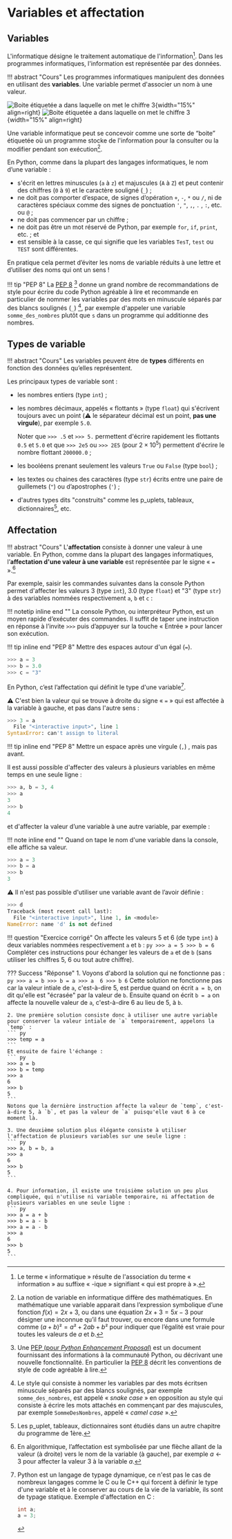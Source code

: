 # Variables et affectation

## Variables
L'informatique désigne le traitement automatique de l'information[^1.1]. Dans les programmes informatiques, l'information est représentée par des données.

[^1.1]: Le terme « informatique » résulte de l'association du terme « information » au suffixe « -ique » signifiant « qui est propre à ».

!!! abstract "Cours" 
    Les programmes informatiques manipulent des données en utilisant des **variables**. Une variable permet d'associer un nom à une valeur.


![Boite étiquetée a dans laquelle on met le chiffre 3](assets/variables-boite-light-mode.png#only-light){width="15%" align=right}
![Boite étiquetée a dans laquelle on met le chiffre 3](assets/variables-boite-dark-mode.png#only-dark){width="15%" align=right}

Une variable informatique peut se concevoir comme une sorte de “boite” étiquetée où un programme stocke de l'information pour la consulter ou la modifier pendant son exécution[^1.2].

[^1.2]:
    La notion de variable en informatique diffère des mathématiques. En mathématique une variable apparait dans l’expression symbolique d’une fonction $f(x)=2x+3$, ou dans une équation $2x+3=5x-3$ pour désigner une inconnue qu’il faut trouver, ou encore dans  une formule comme $(a+b)² =a²+2ab+b²$ pour indiquer que l’égalité est vraie pour toutes les valeurs de $a$ et $b$.

En Python, comme dans la plupart des langages informatiques, le nom d’une variable :

- s'écrit en lettres minuscules (```a``` à ```z```) et majuscules (```A``` à ```Z```) et peut contenir des chiffres (```0``` à ```9```) et le caractère souligné (```_```) ;
- ne doit pas comporter d’espace, de signes d’opération ```+```, ```-```, ```*``` ou ```/```, ni de caractères spéciaux comme des signes de ponctuation `'`, `"`, `,`, `.` , `:`, etc. ou `@` ;
- ne doit pas commencer par un chiffre ;
- ne doit pas être un mot réservé de Python, par exemple ```for```, ```if```, ```print```, etc. ; et
- est sensible à la casse, ce qui signifie que les variables ```TesT```, ```test``` ou ```TEST``` sont différentes.

En pratique cela permet d’éviter les noms de variable réduits à une lettre et d’utiliser des noms qui ont un sens ! 

!!! tip "PEP 8" 
    La [PEP 8](https://peps.python.org/pep-0008/) [^1.3] donne un grand nombre de recommandations de style pour écrire du code Python agréable à lire et recommande en particulier de nommer les variables par des mots en minuscule séparés par des blancs soulignés  (```_```) [^1.4], par exemple d'appeler une variable `somme_des_nombres` plutôt que `s` dans un programme qui additionne des nombres.



[^1.3]:
    Une [PEP (pour *Python Enhancement Proposal*)](https://www.python.org/dev/peps/#introduction) est un document fournissant des informations à la communauté Python, ou décrivant une nouvelle fonctionnalité. En particulier la [PEP 8](https://peps.python.org/pep-0008/) décrit les conventions de style de code agréable à lire.

[^1.4]: 
    Le style qui consiste à nommer les variables par des mots écritsen minuscule séparés par des blancs soulignés, par exemple `somme_des_nombres`, est appelé  « *snake case* » en opposition au style qui consiste à écrire les mots attachés en commençant par des majuscules, par exemple ```SommeDesNombres```, appelé « *camel case* ».

## Types de variable

!!! abstract "Cours" 
    Les variables peuvent être de **types** différents en fonction des données qu’elles représentent.

Les principaux types de variable sont :

-   les nombres entiers (type ```int```) ;
-   les nombres décimaux, appelés « flottants » (type ```float```) qui s'écrivent toujours avec un point (:warning: le séparateur décimal est un point, **pas une virgule**), par exemple `5.0`.

    Noter que `>>> .5` et `>>> 5.` permettent d'écrire rapidement les flottants `0.5` et `5.0` et que `>>> 2e5` ou `>>> 2E5` (pour $2 \times 10^5$) permettent d'écrire le nombre flottant `200000.0` ;

-   les booléens prenant seulement les valeurs `True` ou `False` (type ```bool```) ;
-   les textes ou chaines des caractères (type ```str```) écrits entre une paire de guillemets (```"```) ou d’apostrophes (```'```) ;
-   d'autres types dits "construits" comme les p_uplets, tableaux, dictionnaires[^1.5], etc.

[^1.5]: Les p_uplet, tableaux, dictionnaires sont étudiés dans un autre chapitre du programme de 1ère.

##	Affectation

!!! abstract "Cours" 
    L'**affectation** consiste à donner une valeur à une variable. En Python, comme dans la plupart des langages informatiques, l’**affectation d'une valeur à une variable** est représentée par le signe « `=` ».[^1.6]

[^1.6]: En algorithmique, l’affectation est symbolisée par une flèche allant de la valeur (à droite) vers le nom de la variable (à gauche), par exemple $a←3$ pour affecter  la valeur $3$ à la variable $a$.

Par exemple, saisir les commandes suivantes dans la console Python permet d'affecter les valeurs 3 (type `int`), 3.0 (type `float`) et "3" (type `str`) à des variables nommées respectivement `a`, `b` et `c`  :

!!! notetip inline end "" 
    La console Python, ou interpréteur Python, est un moyen rapide d’exécuter des commandes. Il suffit de taper une instruction en réponse à l’invite `>>>` puis d’appuyer sur la touche « Entrée » pour lancer son exécution.

!!! tip inline end "PEP 8" 
    Mettre des espaces autour d'un égal (`=`).

``` python 
>>> a = 3
>>> b = 3.0
>>> c = "3"
```

En Python, c’est l’affectation qui définit le type d'une variable[^1.7].

[^1.7]: 
    Python est un langage de typage dynamique, ce n'est pas le cas de nombreux langages comme le C  ou le C++ qui forcent à définir le type d'une variable et à le conserver au cours de la vie de la variable, ils sont de typage statique. 
    Exemple d'affectation en C :  
    ```C
    int a;
    a = 3; 
    ```



:warning:  C'est bien la valeur qui se trouve à droite du signe « `=` » qui est affectée à la variable à gauche, et pas dans l'autre sens :
``` python 
>>> 3 = a
  File "<interactive input>", line 1
SyntaxError: can't assign to literal
```

!!! tip inline end "PEP 8" 
    Mettre un espace après une virgule (`,`) , mais pas avant.

Il est aussi possible d'affecter des valeurs à plusieurs variables en même temps en une seule ligne :
``` python 
>>> a, b = 3, 4
>>> a
3
>>> b
4
```

et d'affecter la valeur d’une variable à une autre variable, par exemple :

!!! note inline end "" 
	Quand on tape le nom d'une variable dans la console, elle affiche sa valeur.

``` python 
>>> a = 3
>>> b = a
>>> b
3
```


:warning: Il n'est pas possible d'utiliser une variable avant de l’avoir définie :
``` python 
>>> d
Traceback (most recent call last):
  File "<interactive input>", line 1, in <module>
NameError: name 'd' is not defined
```

!!! question "Exercice corrigé" 
	On affecte les valeurs 5 et 6 (de type `int`)  à deux variables nommées respectivement `a` et `b` :
    ```py
    >>> a = 5
    >>> b = 6
    ```
    Compléter ces instructions pour échanger les valeurs de `a` et de `b` (sans utiliser les chiffres 5, 6 ou tout autre chiffre).
    

??? Success "Réponse"
    1. Voyons d'abord la solution qui ne fonctionne pas :
    ``` py
    >>> a = b
    >>> b = a
    >>> a 
    6
    >>> b
    6
    ```
    Cette solution ne fonctionne pas car la valeur intiale de `a`, c'est-à-dire 5, est perdue quand on écrit `a = b`, on dit qu'elle est "écrasée" par la valeur de `b`. Ensuite quand on écrit `b = a` on affecte la nouvelle valeur de `a`, c'est-à-dire 6 au lieu de 5, à `b`.

    2. Une première solution consiste donc à utiliser une autre variable pour conserver la valeur intiale de `a` temporairement, appelons la `temp` :
    ``` py
    >>> temp = a
    ```
    Et ensuite de faire l'échange : 
    ``` py
    >>> a = b
    >>> b = temp
    >>> a
    6
    >>> b
    5
    ```
    Notons que la dernière instruction affecte la valeur de `temp`, c'est-à-dire 5, à `b`, et pas la valeur de `a` puisqu'elle vaut 6 à ce moment là.

    3. Une deuxième solution plus élégante consiste à utiliser l'affectation de plusieurs variables sur une seule ligne :
    ``` py
    >>> a, b = b, a
    >>> a
    6
    >>> b
    5
    ```

    4. Pour information, il existe une troisième solution un peu plus compliquée, qui n'utilise ni variable temporaire, ni affectation de plusieurs variables en une seule ligne :
    ``` py
    >>> a = a + b
    >>> b = a - b
    >>> a = a - b
    >>> a
    6
    >>> b
    5
    ```

